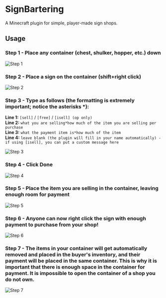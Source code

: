 # SignBartering
A Minecraft plugin for simple, player-made sign shops.

## Usage

### Step 1 - Place any container (chest, shulker, hopper, etc.) down

![Step 1](https://cdn.discordapp.com/attachments/736921748653473852/736924053503344690/2020-07-26_13.27.25-l.png)

### Step 2 - Place a sign on the container (shift+right click)

![Step 2](https://media.discordapp.net/attachments/736921748653473852/736924140279431188/2020-07-26_13.27.29-l.png)

### Step 3 - Type as follows (the formatting is extremely important; notice the asterisks *):

**Line 1:** `[sell]` / `[free]` / `[isell] (op only)`  
**Line 2:** `what you are selling*how much of the item you are selling per purchase`  
**Line 3:** `what the payment item is*how much of the item`  
**Line 4:** `leave blank (the plugin will fill in your name automatically) - if using [isell], you can put a custom message here`

![Step 3](https://cdn.discordapp.com/attachments/736921748653473852/736924605322625074/2020-07-26_13.27.54-l.png)

### Step 4 - Click Done

![Step 4](https://media.discordapp.net/attachments/736921748653473852/736924760327454720/2020-07-26_13.28.05-l.png)

### Step 5 - Place the item you are selling in the container, **leaving enough room for payment**

![Step 5](https://media.discordapp.net/attachments/736921748653473852/736924912811507772/2020-07-26_13.28.28-l.png)

### Step 6 - Anyone can now right click the sign with enough payment to purchase from your shop!

![Step 6](https://media.discordapp.net/attachments/736921748653473852/736925180051456000/2020-07-26_13.28.48-l.png)

### Step 7 - The items in your container will get automatically removed and placed in the buyer's inventory, and their payment will be placed in the same container. This is why it is important that there is enough space in the container for payment. It is impossible to open the container of a shop you do not own.

![Step 7](https://cdn.discordapp.com/attachments/736921748653473852/736925488538452048/2020-07-26_13.28.59-l.png)
